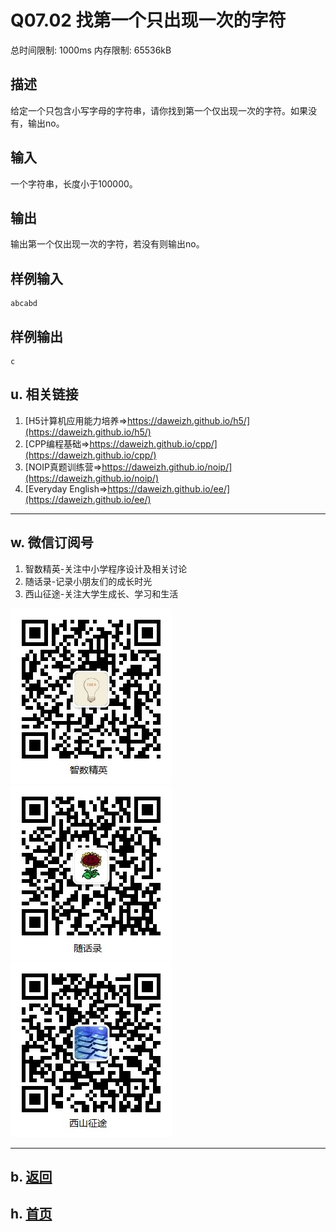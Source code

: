 # Q07.02 找第一个只出现一次的字符

总时间限制: 1000ms 内存限制: 65536kB

## 描述

给定一个只包含小写字母的字符串，请你找到第一个仅出现一次的字符。如果没有，输出no。

## 输入

一个字符串，长度小于100000。

## 输出

输出第一个仅出现一次的字符，若没有则输出no。

## 样例输入

    abcabd

## 样例输出

    c

## u. 相关链接

1. [H5计算机应用能力培养=>https://daweizh.github.io/h5/](https://daweizh.github.io/h5/)
2. [CPP编程基础=>https://daweizh.github.io/cpp/](https://daweizh.github.io/cpp/)
3. [NOIP真题训练营=>https://daweizh.github.io/noip/](https://daweizh.github.io/noip/)
4. [Everyday English=>https://daweizh.github.io/ee/](https://daweizh.github.io/ee/)

----------

## w. 微信订阅号

1. 智数精英-关注中小学程序设计及相关讨论
2. 随话录-记录小朋友们的成长时光
3. 西山征途-关注大学生成长、学习和生活

![欢迎关注“智数精英”订阅号](../../assets/me/img/idea8.jpg)
![欢迎关注“随话录”订阅号](../../assets/me/img/shl8.jpg)
![欢迎关注“西山征途”订阅号](../../assets/me/img/xszt8.jpg)

----------

## b. [返回](../)
    
## h. [首页](../../)

